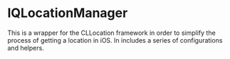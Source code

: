 # IQLocationManager

This is a wrapper for the CLLocation framework in order to simplify the process of getting a location in iOS. In includes a series of configurations and helpers.

## 
